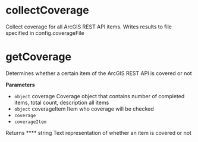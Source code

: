 # collectCoverage

Collect coverage for all ArcGIS REST API items. Writes results to file specified in config.coverageFile

# getCoverage

Determines whether a certain item of the ArcGIS REST API is covered or not

**Parameters**

-   `object`  coverage Coverage object that contains number of completed items, total count, description all items
-   `object`  coverageItem Item who coverage will be checked
-   `coverage`  
-   `coverageItem`  

Returns **** string Text representation of whether an item is covered or not
